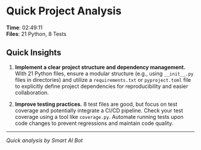 # Quick Project Analysis

**Time**: 02:49:11  
**Files**: 21 Python, 8 Tests

## Quick Insights

1. **Implement a clear project structure and dependency management.** With 21 Python files, ensure a modular structure (e.g., using `__init__.py` files in directories) and utilize a `requirements.txt` or `pyproject.toml` file to explicitly define project dependencies for reproducibility and easier collaboration.

2. **Improve testing practices.** 8 test files are good, but focus on test coverage and potentially integrate a CI/CD pipeline. Check your test coverage using a tool like `coverage.py`. Automate running tests upon code changes to prevent regressions and maintain code quality.


---
*Quick analysis by Smart AI Bot*
